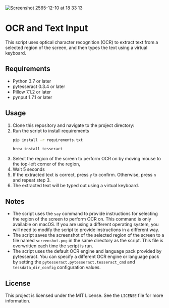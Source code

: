 ![Screenshot 2565-12-10 at 18 33 13](https://user-images.githubusercontent.com/32159637/206853487-13b6868e-ea2e-447a-8089-cbd2f743ded0.png)

# OCR and Text Input

This script uses optical character recognition (OCR) to extract text from a selected region of the screen, and then types the text using a virtual keyboard.

## Requirements

- Python 3.7 or later
- pytesseract 0.3.4 or later
- Pillow 7.1.2 or later
- pynput 1.7.1 or later

## Usage
1. Clone this repository and navigate to the project directory:
2. Run the script to install requirements
    ```bash
    pip install -r requirements.txt
    ```
    ```bash
    brew install tesseract
    ```
4. Select the region of the screen to perform OCR on by moving mouse to the top-left corner of the region, 
5. Wait 5 seconds
6. If the extracted text is correct, press `y` to confirm. Otherwise, press `n` and repeat step 3.
7. The extracted text will be typed out using a virtual keyboard.

## Notes

- The script uses the `say` command to provide instructions for selecting the region of the screen to perform OCR on. This command is only available on macOS. If you are using a different operating system, you will need to modify the script to provide instructions in a different way.
- The script saves the screenshot of the selected region of the screen to a file named `screenshot.png` in the same directory as the script. This file is overwritten each time the script is run.
- The script uses the default OCR engine and language pack provided by pytesseract. You can specify a different OCR engine or language pack by setting the `pytesseract.pytesseract.tesseract_cmd` and `tessdata_dir_config` configuration values.

## License

This project is licensed under the MIT License. See the `LICENSE` file for more information.
